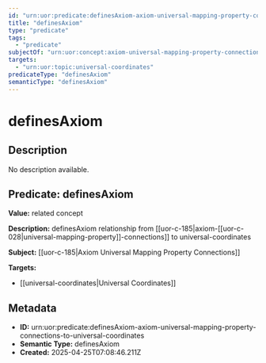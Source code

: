 ```yaml
---
id: "urn:uor:predicate:definesAxiom-axiom-universal-mapping-property-connections-to-universal-coordinates"
title: "definesAxiom"
type: "predicate"
tags:
  - "predicate"
subjectOf: "urn:uor:concept:axiom-universal-mapping-property-connections"
targets:
  - "urn:uor:topic:universal-coordinates"
predicateType: "definesAxiom"
semanticType: "definesAxiom"
---
```


# definesAxiom

## Description

No description available.

## Predicate: definesAxiom

**Value:** related concept

**Description:** definesAxiom relationship from [[uor-c-185|axiom-[[uor-c-028|universal-mapping-property]]-connections]] to universal-coordinates

**Subject:** [[uor-c-185|Axiom Universal Mapping Property Connections]]

**Targets:**

- [[universal-coordinates|Universal Coordinates]]

## Metadata

- **ID:** urn:uor:predicate:definesAxiom-axiom-universal-mapping-property-connections-to-universal-coordinates
- **Semantic Type:** definesAxiom
- **Created:** 2025-04-25T07:08:46.211Z
